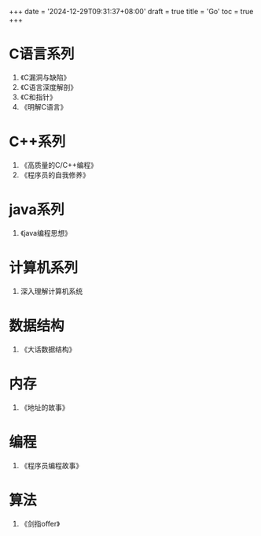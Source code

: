 +++
date = '2024-12-29T09:31:37+08:00'
draft = true
title = 'Go'
toc = true
+++

# C语言系列

1. 《C漏洞与缺陷》
2. 《C语言深度解剖》
3. 《C和指针》
4. 《明解C语言》



# C++系列

1. 《高质量的C/C++编程》
2. 《程序员的自我修养》

# java系列

1. 《java编程思想》

# 计算机系列

1. 深入理解计算机系统

# 数据结构

1. 《大话数据结构》

# 内存

1. 《地址的故事》

# 编程

1. 《程序员编程故事》

# 算法

1. 《剑指offer》
